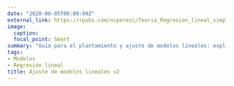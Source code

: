 ```yaml
---
date: "2020-08-05T00:00:00Z"
external_link: https://rpubs.com/ncperezc/Teoria_Regresion_lineal_simple
image:
  caption: 
  focal_point: Smart
summary: "Guia para el plantamiento y ajuste de modelos lineales: explicación y código para desarrollarlos"
tags:
- Modelos
- Regresión lineal
title: Ajuste de modelos lineales v2
---
```

